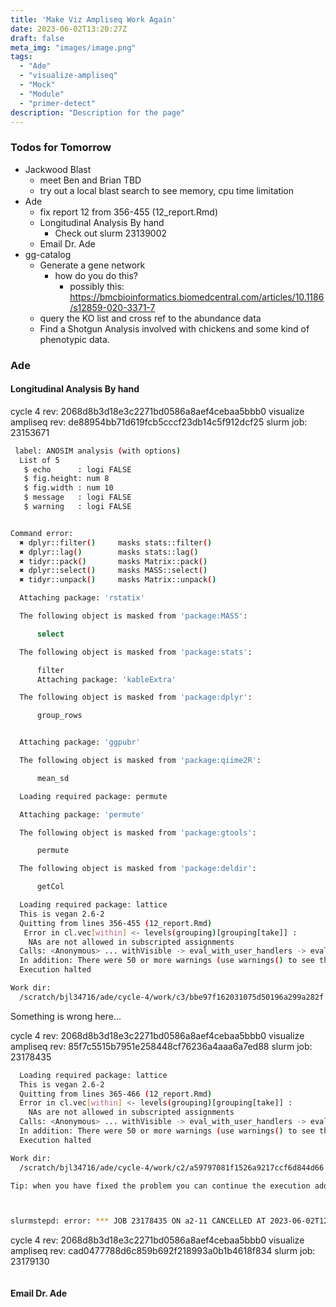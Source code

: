 ```yaml
---
title: 'Make Viz Ampliseq Work Again'
date: 2023-06-02T13:20:27Z
draft: false
meta_img: "images/image.png"
tags:
  - "Ade"
  - "visualize-ampliseq"
  - "Mock"
  - "Module"
  - "primer-detect"
description: "Description for the page"
---
```


### Todos for Tomorrow

- Jackwood Blast
  - meet Ben and Brian TBD
  - try out a local blast search to see memory, cpu time limitation
- Ade
  - fix report 12 from 356-455 (12_report.Rmd)
  - Longitudinal Analysis By hand
    - Check out slurm 23139002
  - Email Dr. Ade
- gg-catalog
  - Generate a gene network 
    - how do you do this?
      - possibly this: https://bmcbioinformatics.biomedcentral.com/articles/10.1186/s12859-020-3371-7
  - query the KO list and cross ref to the abundance data
  - Find a Shotgun Analysis involved with chickens and some kind of phenotypic data.
  
### Ade

#### Longitudinal Analysis By hand

cycle 4 rev: 2068d8b3d18e3c2271bd0586a8aef4cebaa5bbb0
visualize ampliseq rev: de88954bb71d619fcb5cccf23db14c5f912dcf25
slurm job: 23153671

```bash
 label: ANOSIM analysis (with options)
  List of 5
   $ echo      : logi FALSE
   $ fig.height: num 8
   $ fig.width : num 10
   $ message   : logi FALSE
   $ warning   : logi FALSE


Command error:
  ✖ dplyr::filter()     masks stats::filter()
  ✖ dplyr::lag()        masks stats::lag()
  ✖ tidyr::pack()       masks Matrix::pack()
  ✖ dplyr::select()     masks MASS::select()
  ✖ tidyr::unpack()     masks Matrix::unpack()

  Attaching package: 'rstatix'

  The following object is masked from 'package:MASS':

      select

  The following object is masked from 'package:stats':

      filter
      Attaching package: 'kableExtra'

  The following object is masked from 'package:dplyr':

      group_rows


  Attaching package: 'ggpubr'

  The following object is masked from 'package:qiime2R':

      mean_sd

  Loading required package: permute

  Attaching package: 'permute'

  The following object is masked from 'package:gtools':

      permute

  The following object is masked from 'package:deldir':

      getCol

  Loading required package: lattice
  This is vegan 2.6-2
  Quitting from lines 356-455 (12_report.Rmd)
   Error in cl.vec[within] <- levels(grouping)[grouping[take]] :
    NAs are not allowed in subscripted assignments
  Calls: <Anonymous> ... withVisible -> eval_with_user_handlers -> eval -> eval -> anosim
  In addition: There were 50 or more warnings (use warnings() to see the first 50)
  Execution halted

Work dir:
  /scratch/bjl34716/ade/cycle-4/work/c3/bbe97f162031075d50196a299a282f
```

Something is wrong here...


cycle 4 rev: 2068d8b3d18e3c2271bd0586a8aef4cebaa5bbb0
visualize ampliseq rev: 85f7c5515b7951e258448cf76236a4aaa6a7ed88
slurm job: 23178435

```bash
  Loading required package: lattice
  This is vegan 2.6-2
  Quitting from lines 365-466 (12_report.Rmd)
  Error in cl.vec[within] <- levels(grouping)[grouping[take]] :
    NAs are not allowed in subscripted assignments
  Calls: <Anonymous> ... withVisible -> eval_with_user_handlers -> eval -> eval -> anosim
  In addition: There were 50 or more warnings (use warnings() to see the first 50)
  Execution halted

Work dir:
  /scratch/bjl34716/ade/cycle-4/work/c2/a59797081f1526a9217ccf6d844d66

Tip: when you have fixed the problem you can continue the execution adding the option `-resume` to the run command line



slurmstepd: error: *** JOB 23178435 ON a2-11 CANCELLED AT 2023-06-02T12:13:16 ***
```

cycle 4 rev: 2068d8b3d18e3c2271bd0586a8aef4cebaa5bbb0
visualize ampliseq rev: cad0477788d6c859b692f218993a0b1b4618f834
slurm job: 23179130

```bash
```




#### Email Dr. Ade